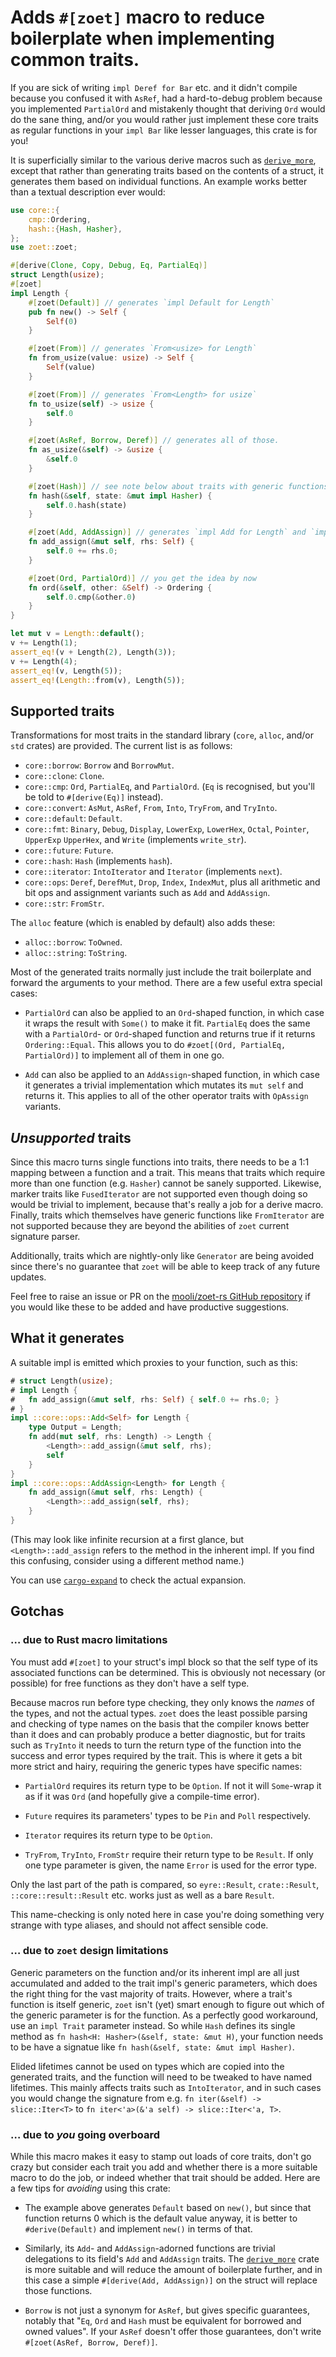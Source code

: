 # Adds `#[zoet]` macro to reduce boilerplate when implementing common traits.

If you are sick of writing `impl Deref for Bar` etc. and it didn't compile because you confused it
with `AsRef`, had a hard-to-debug problem because you implemented `PartialOrd` and mistakenly
thought that deriving `Ord` would do the sane thing, and/or you would rather just implement these
core traits as regular functions in your `impl Bar` like lesser languages, this crate is for you!

It is superficially similar to the various derive macros such as [`derive_more`], except that rather
than generating traits based on the contents of a struct, it generates them based on individual
functions. An example works better than a textual description ever would:

```rust
use core::{
    cmp::Ordering,
    hash::{Hash, Hasher},
};
use zoet::zoet;

#[derive(Clone, Copy, Debug, Eq, PartialEq)]
struct Length(usize);
#[zoet]
impl Length {
    #[zoet(Default)] // generates `impl Default for Length`
    pub fn new() -> Self {
        Self(0)
    }

    #[zoet(From)] // generates `From<usize> for Length`
    fn from_usize(value: usize) -> Self {
        Self(value)
    }

    #[zoet(From)] // generates `From<Length> for usize`
    fn to_usize(self) -> usize {
        self.0
    }

    #[zoet(AsRef, Borrow, Deref)] // generates all of those.
    fn as_usize(&self) -> &usize {
        &self.0
    }

    #[zoet(Hash)] // see note below about traits with generic functions
    fn hash(&self, state: &mut impl Hasher) {
        self.0.hash(state)
    }

    #[zoet(Add, AddAssign)] // generates `impl Add for Length` and `impl AddAssign for Length`
    fn add_assign(&mut self, rhs: Self) {
        self.0 += rhs.0;
    }

    #[zoet(Ord, PartialOrd)] // you get the idea by now
    fn ord(&self, other: &Self) -> Ordering {
        self.0.cmp(&other.0)
    }
}

let mut v = Length::default();
v += Length(1);
assert_eq!(v + Length(2), Length(3));
v += Length(4);
assert_eq!(v, Length(5));
assert_eq!(Length::from(v), Length(5));
```

## Supported traits

Transformations for most traits in the standard library (`core`, `alloc`, and/or `std` crates) are
provided. The current list is as follows:

+ `core::borrow`: `Borrow` and `BorrowMut`.
+ `core::clone`: `Clone`.
+ `core::cmp`: `Ord`, `PartialEq`, and `PartialOrd`. (`Eq` is recognised, but you'll be told to
  `#[derive(Eq)]` instead).
+ `core::convert`: `AsMut`, `AsRef`, `From`, `Into`, `TryFrom`, and `TryInto`.
+ `core::default`: `Default`.
+ `core::fmt`: `Binary`, `Debug`, `Display`, `LowerExp`, `LowerHex`, `Octal`, `Pointer`, `UpperExp`
  `UpperHex`, and `Write` (implements `write_str`).
+ `core::future`: `Future`.
+ `core::hash`: `Hash` (implements `hash`).
+ `core::iterator`: `IntoIterator` and `Iterator` (implements `next`).
+ `core::ops`: `Deref`, `DerefMut`, `Drop`, `Index`, `IndexMut`, plus all arithmetic and bit ops and
  assignment variants such as `Add` and `AddAssign`.
+ `core::str`: `FromStr`.

The `alloc` feature (which is enabled by default) also adds these:

+ `alloc::borrow`: `ToOwned`.
+ `alloc::string`: `ToString`.

Most of the generated traits normally just include the trait boilerplate and forward the
arguments to your method. There are a few useful extra special cases:

+ `PartialOrd` can also be applied to an `Ord`-shaped function, in which case it wraps the result
  with `Some()` to make it fit. `PartialEq` does the same with a `PartialOrd`- or `Ord`-shaped
  function and returns true if it returns `Ordering::Equal`. This allows you to do `#zoet[(Ord,
  PartialEq, PartialOrd)]` to implement all of them in one go.

+ `Add` can also be applied to an `AddAssign`-shaped function, in which case it generates a trivial
  implementation which mutates its `mut self` and returns it. This applies to all of the other
  operator traits with `OpAssign` variants.

## _Unsupported_ traits

Since this macro turns single functions into traits, there needs to be a 1:1 mapping between a
function and a trait. This means that traits which require more than one function (e.g. `Hasher`)
cannot be sanely supported. Likewise, marker traits like `FusedIterator` are not supported even
though doing so would be trivial to implement, because that's really a job for a derive macro.
Finally, traits which themselves have generic functions like `FromIterator` are not supported
because they are beyond the abilities of `zoet` current signature parser.

Additionally, traits which are nightly-only like `Generator` are being avoided since there's no
guarantee that `zoet` will be able to keep track of any future updates.

Feel free to raise an issue or PR on the [mooli/zoet-rs GitHub
repository](https://github.com/mooli/zoet-rs) if you would like these to be added and have
productive suggestions.

## What it generates

A suitable impl is emitted which proxies to your function, such as this:

```rust
# struct Length(usize);
# impl Length {
#   fn add_assign(&mut self, rhs: Self) { self.0 += rhs.0; }
# }
impl ::core::ops::Add<Self> for Length {
    type Output = Length;
    fn add(mut self, rhs: Length) -> Length {
        <Length>::add_assign(&mut self, rhs);
        self
    }
}
impl ::core::ops::AddAssign<Length> for Length {
    fn add_assign(&mut self, rhs: Length) {
        <Length>::add_assign(self, rhs);
    }
}
```

(This may look like infinite recursion at a first glance, but `<Length>::add_assign` refers to the
method in the inherent impl. If you find this confusing, consider using a different method name.)

You can use [`cargo-expand`] to check the actual expansion.

## Gotchas

### … due to Rust macro limitations

You must add `#[zoet]` to your struct's impl block so that the self type of its associated functions
can be determined. This is obviously not necessary (or possible) for free functions as they don't
have a self type.

Because macros run before type checking, they only knows the _names_ of the types, and not the
actual types. `zoet` does the least possible parsing and checking of type names on the basis that
the compiler knows better than it does and can probably produce a better diagnostic, but for traits
such as `TryInto` it needs to turn the return type of the function into the success and error types
required by the trait. This is where it gets a bit more strict and hairy, requiring the generic
types have specific names:

+ `PartialOrd` requires its return type to be `Option`. If not it will `Some`-wrap it as if it
  was `Ord` (and hopefully give a compile-time error).

+ `Future` requires its parameters' types to be `Pin` and `Poll` respectively.

+ `Iterator` requires its return type to be `Option`.

+ `TryFrom`, `TryInto`, `FromStr` require their return type to be `Result`. If only one type
  parameter is given, the name `Error` is used for the error type.

Only the last part of the path is compared, so `eyre::Result`, `crate::Result`,
`::core::result::Result` etc. works just as well as a bare `Result`.

This name-checking is only noted here in case you're doing something very strange with type aliases,
and should not affect sensible code.

### … due to `zoet` design limitations

Generic parameters on the function and/or its inherent impl are all just accumulated and added to
the trait impl's generic parameters, which does the right thing for the vast majority of traits.
However, where a trait's function is itself generic, `zoet` isn't (yet) smart enough to figure out
which of the generic parameter is for the function. As a perfectly good workaround, use an `impl
Trait` parameter instead. So while `Hash` defines its single method as `fn hash<H: Hasher>(&self,
state: &mut H)`, your function needs to be have a signatue like `fn hash(&self, state: &mut impl
Hasher)`.

Elided lifetimes cannot be used on types which are copied into the generated traits, and the
function will need to be tweaked to have named lifetimes. This mainly affects traits such as
`IntoIterator`, and in such cases you would change the signature from e.g. `fn iter(&self) ->
slice::Iter<T>` to `fn iter<'a>(&'a self) -> slice::Iter<'a, T>`.

### … due to _you_ going overboard

While this macro makes it easy to stamp out loads of core traits, don't go crazy but consider each
trait you add and whether there is a more suitable macro to do the job, or indeed whether that trait
should be added. Here are a few tips for _avoiding_ using this crate:

+ The example above generates `Default` based on `new()`, but since that function returns 0 which is
  the default value anyway, it is better to `#derive(Default)` and implement `new()` in terms of
  that.

+ Similarly, its `Add`- and `AddAssign`-adorned functions are trivial delegations to its field's
  `Add` and `AddAssign` traits. The [`derive_more`] crate is more suitable and will reduce the
  amount of boilerplate further, and in this case a simple `#[derive(Add, AddAssign)]` on the struct
  will replace those functions.

+ `Borrow` is not just a synonym for `AsRef`, but gives specific guarantees, notably that "`Eq`,
  `Ord` and `Hash` must be equivalent for borrowed and owned values". If your `AsRef` doesn't offer
  those guarantees, don't write `#[zoet(AsRef, Borrow, Deref)]`.

[`cargo-expand`]: https://crates.io/crates/cargo-expand
[`derive_more`]: https://crates.io/crates/derive_more
